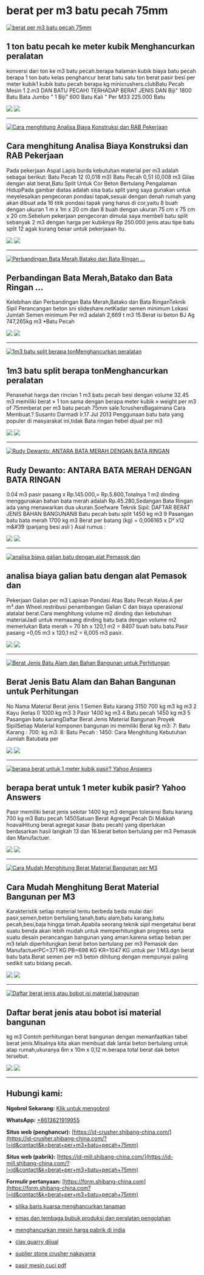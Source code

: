 # berat per m3 batu pecah 75mm

<a href="https://swt.shibang-china.com/?l=id&img&k=berat+per+m3+batu+pecah+75mm" target="_blank">![berat per m3 batu pecah 75mm](http://static.shibang-china.com/all-800x300/1319.jpg)</a>

## 1 ton batu pecah ke meter kubik Menghancurkan peralatan
konversi dari ton ke m3 batu pecah.berapa halaman kubik biaya batu pecah berapa 1 ton batu kelas penghancur berat batu satu ton berat pasir besi per meter kubik1 kubik batu pecah berapa kg minicrushers.clubBatu Pecah Mesin 1 2.m3 DAN BATU PECAH) TERHADAP BERAT JENIS DAN Biji" 1800 Batu Bata Jumbo " 1 Biji" 600 Batu Kali " Per M33 225.000 Batu


<a href="https://whatsapp.shibangsoft.com/WhatsApp.php" target="_blank" title="WhatsApp">![](http://static.shibang-china.com/icon/whatsapp.png)</a> <a href="https://swt.shibang-china.com/?l=id&icon&k=berat+per+m3+batu+pecah+75mm" target="_blank">![](http://static.shibang-china.com/icon/chat-id.png)</a>

---

<a href="https://swt.shibang-china.com/?l=id&img&k=berat+per+m3+batu+pecah+75mm" target="_blank">![Cara menghitung Analisa Biaya Konstruksi dan RAB Pekerjaan](http://static.shibang-china.com/all-800x300/176.jpg)</a>

## Cara menghitung Analisa Biaya Konstruksi dan RAB Pekerjaan
Pada pekerjaan Aspal Lapis burda kebutuhan material per m3 adalah sebagai berikut: Batu Pecah 12 (0,018 m3) Batu Pecah 0,51 (0,008 m3 Gilas dengan alat berat,Batu Split Untuk Cor Beton Bertulang Pengalaman HidupPada gambar diatas adalah sisa batu split yang saya gunakan untuk meyelesaikan pengecoran pondasi tapak,sesuai dengan denah rumah yang akan dibuat ada 16 titik pondasi tapak yang harus di cor,yaitu 8 buah dengan ukuran 1 m x 1m x 20 cm dan 8 buah dengan ukuran 75 cm x 75 cm x 20 cm.Sebelum pekerjaan pengecoran dimulai saya membeli batu split sebanyak 2 m3 dengan harga per kubiknya Rp 250.000 jenis atau tipe batu split 12 agak kurang besar untuk pekerjaaan itu.


<a href="https://whatsapp.shibangsoft.com/WhatsApp.php" target="_blank" title="WhatsApp">![](http://static.shibang-china.com/icon/whatsapp.png)</a> <a href="https://swt.shibang-china.com/?l=id&icon&k=berat+per+m3+batu+pecah+75mm" target="_blank">![](http://static.shibang-china.com/icon/chat-id.png)</a>

---

<a href="https://swt.shibang-china.com/?l=id&img&k=berat+per+m3+batu+pecah+75mm" target="_blank">![Perbandingan Bata Merah,Batako dan Bata Ringan …](http://static.shibang-china.com/all-800x300/901.jpg)</a>

## Perbandingan Bata Merah,Batako dan Bata Ringan …
Kelebihan dan Perbandingan Bata Merah,Batako dan Bata RinganTeknik Sipil Perancangan beton sni slideshare.netKadar semen minimum Lokasi Jumlah Semen minimum Per m3 adalah 2,669 t m3 15.Berat isi beton BJ Ag 747,265kg m3 •Batu Pecah


<a href="https://whatsapp.shibangsoft.com/WhatsApp.php" target="_blank" title="WhatsApp">![](http://static.shibang-china.com/icon/whatsapp.png)</a> <a href="https://swt.shibang-china.com/?l=id&icon&k=berat+per+m3+batu+pecah+75mm" target="_blank">![](http://static.shibang-china.com/icon/chat-id.png)</a>

---

<a href="https://swt.shibang-china.com/?l=id&img&k=berat+per+m3+batu+pecah+75mm" target="_blank">![1m3 batu split berapa tonMenghancurkan peralatan](http://static.shibang-china.com/all-800x300/632.jpg)</a>

## 1m3 batu split berapa tonMenghancurkan peralatan
Penasehat harga dan rincian 1 m3 batu pecah besi dengan volume 32.45 m3 memiliki berat » 1 ton sama dengan berapa meter kubik » weight per m3 of 75mmberat per m3 batu pecah 75mm sale.1crushersBagaimana Cara Membuat.? Susanto Darmadi Ir.17 Jul 2013 Penggunaan batu bata yang populer di masyarakat ini,tidak Bata ringan hebel dijual per m3


<a href="https://whatsapp.shibangsoft.com/WhatsApp.php" target="_blank" title="WhatsApp">![](http://static.shibang-china.com/icon/whatsapp.png)</a> <a href="https://swt.shibang-china.com/?l=id&icon&k=berat+per+m3+batu+pecah+75mm" target="_blank">![](http://static.shibang-china.com/icon/chat-id.png)</a>

---

<a href="https://swt.shibang-china.com/?l=id&img&k=berat+per+m3+batu+pecah+75mm" target="_blank">![Rudy Dewanto: ANTARA BATA MERAH DENGAN BATA RINGAN](http://static.shibang-china.com/all-800x300/1055.jpg)</a>

## Rudy Dewanto: ANTARA BATA MERAH DENGAN BATA RINGAN
0.04 m3 pasir pasang x Rp.145.000,= Rp.5.800,Totalnya 1 m2 dinding menggunakan bahan bata merah adalah Rp.45.280,Sedangan Bata Ringan ada yang menawarkan dua ukuran.Soefware Teknik Sipil: DAFTAR BERAT JENIS BAHAN BANGUNAN8 Batu pecah batu split 1450 kg m3 9 Pasangan batu bata merah 1700 kg m3 Berat per batang (kg) = 0,006165 x D² x12 m&#39 (panjang besi asli ) Asal rumus :


<a href="https://whatsapp.shibangsoft.com/WhatsApp.php" target="_blank" title="WhatsApp">![](http://static.shibang-china.com/icon/whatsapp.png)</a> <a href="https://swt.shibang-china.com/?l=id&icon&k=berat+per+m3+batu+pecah+75mm" target="_blank">![](http://static.shibang-china.com/icon/chat-id.png)</a>

---

<a href="https://swt.shibang-china.com/?l=id&img&k=berat+per+m3+batu+pecah+75mm" target="_blank">![analisa biaya galian batu dengan alat Pemasok dan](http://static.shibang-china.com/all-800x300/772.jpg)</a>

## analisa biaya galian batu dengan alat Pemasok dan
Pekerjaan Galian per m3 Lapisan Pondasi Atas Batu Pecah Kelas A per m³.dan Wheel.restribusi penambangan Galian C dan biaya operasional alatalat berat.Cara menghitung volume m2 dinding dan kebutuhan materialJadi untuk memasang dinding batu bata dengan volume m2 memerlukan Bata merah = 70 bh x 120,1 m2 = 8407 buah batu bata.Pasir pasang =0,05 m3 x 120,1 m2 = 6,005 m3 pasir.


<a href="https://whatsapp.shibangsoft.com/WhatsApp.php" target="_blank" title="WhatsApp">![](http://static.shibang-china.com/icon/whatsapp.png)</a> <a href="https://swt.shibang-china.com/?l=id&icon&k=berat+per+m3+batu+pecah+75mm" target="_blank">![](http://static.shibang-china.com/icon/chat-id.png)</a>

---

<a href="https://swt.shibang-china.com/?l=id&img&k=berat+per+m3+batu+pecah+75mm" target="_blank">![Berat Jenis Batu Alam dan Bahan Bangunan untuk Perhitungan](http://static.shibang-china.com/all-800x300/8.jpg)</a>

## Berat Jenis Batu Alam dan Bahan Bangunan untuk Perhitungan
No Nama Material Berat jenis 1 Semen Batu karang 3150 700 kg m3 kg m3 2 Kayu (kelas I) 1000 kg m3 3 Pasir 1400 kg m3 4 Batu pecah 1450 kg m3 5 Pasangan batu karangDaftar Berat Jenis Material Bangunan Proyek SipilSetiap Material komponen bangunan ini memiliki Berat kg m3: 7: Batu Karang : 700: kg m3: 8: Batu Pecah : 1450: Cara Menghitung Kebutuhan Jumlah Batubata per


<a href="https://whatsapp.shibangsoft.com/WhatsApp.php" target="_blank" title="WhatsApp">![](http://static.shibang-china.com/icon/whatsapp.png)</a> <a href="https://swt.shibang-china.com/?l=id&icon&k=berat+per+m3+batu+pecah+75mm" target="_blank">![](http://static.shibang-china.com/icon/chat-id.png)</a>

---

<a href="https://swt.shibang-china.com/?l=id&img&k=berat+per+m3+batu+pecah+75mm" target="_blank">![berapa berat untuk 1 meter kubik pasir? Yahoo Answers](http://static.shibang-china.com/all-800x300/938.jpg)</a>

## berapa berat untuk 1 meter kubik pasir? Yahoo Answers
Pasir memiliki berat jenis sekitar 1400 kg m3 dengan toleransi Batu karang 700 kg m3 Batu pecah 1450Satuan Berat Agregat Pecah Di Makkah hoavaiHitung berat agregat kasar (batu pecah) yang diperlukan berdasarkan hasil langkah 13 dan 16.berat beton bertulang per m3 Pemasok dan Manufactuer.


<a href="https://whatsapp.shibangsoft.com/WhatsApp.php" target="_blank" title="WhatsApp">![](http://static.shibang-china.com/icon/whatsapp.png)</a> <a href="https://swt.shibang-china.com/?l=id&icon&k=berat+per+m3+batu+pecah+75mm" target="_blank">![](http://static.shibang-china.com/icon/chat-id.png)</a>

---

<a href="https://swt.shibang-china.com/?l=id&img&k=berat+per+m3+batu+pecah+75mm" target="_blank">![Cara Mudah Menghitung Berat Material Bangunan per M3](http://static.shibang-china.com/all-800x300/1226.jpg)</a>

## Cara Mudah Menghitung Berat Material Bangunan per M3
Karakteristik setiap material tentu berbeda beda mulai dari pasir,semen,beton bertulang,tanah,batu alam,batu karang,batu pecah,besi,baja hingga timah.Apabila seorang teknik sipil mengetahui berat suatu benda akan lebih mudah untuk memperhitungkan progress serta suatu desain perancangan bangunan yang aman.karena setiap beban per m3 telah diperhitungkan.berat beton bertulang per m3 Pemasok dan ManufactuerPC=371 KG PB=698 KG KR=1047 KG untuk per 1 M3.dgn berat batu bata.Berat semen per m3 beton dihitung dengan mempunyai paling sedikit satu bidang pecah.


<a href="https://whatsapp.shibangsoft.com/WhatsApp.php" target="_blank" title="WhatsApp">![](http://static.shibang-china.com/icon/whatsapp.png)</a> <a href="https://swt.shibang-china.com/?l=id&icon&k=berat+per+m3+batu+pecah+75mm" target="_blank">![](http://static.shibang-china.com/icon/chat-id.png)</a>

---

<a href="https://swt.shibang-china.com/?l=id&img&k=berat+per+m3+batu+pecah+75mm" target="_blank">![Daftar berat jenis atau bobot isi material bangunan](http://static.shibang-china.com/all-800x300/430.jpg)</a>

## Daftar berat jenis atau bobot isi material bangunan
kg m3 Contoh perhitungan berat bangunan dengan memanfaatkan tabel berat jenis.Misalnya kita akan membuat dak lantai beton bertulang untuk atap rumah,ukuranya 6m x 10m x 0,12 m.berapa total berat dak beton tersebut.

<a href="https://whatsapp.shibangsoft.com/WhatsApp.php" target="_blank" title="WhatsApp">![](http://static.shibang-china.com/icon/whatsapp.png)</a> <a href="https://swt.shibang-china.com/?l=id&icon&k=berat+per+m3+batu+pecah+75mm" target="_blank">![](http://static.shibang-china.com/icon/chat-id.png)</a>

---
## Hubungi kami:

**Ngobrol Sekarang:** [Klik untuk mengobrol](https://swt.shibang-china.com?l=id&contact&k=berat+per+m3+batu+pecah+75mm)

**WhatsApp:**  [+8613621919955](https://whatsapp.shibangsoft.com/WhatsApp.php)

**Situs web (penghancur):** [https://id-crusher.shibang-china.com/](https://id-crusher.shibang-china.com/?l=id&contact&k=berat+per+m3+batu+pecah+75mm)

**Situs web (pabrik):** [https://id-mill.shibang-china.com/](https://id-mill.shibang-china.com/?l=id&contact&k=berat+per+m3+batu+pecah+75mm)

**Formulir pertanyaan:** [https://form.shibang-china.com](https://form.shibang-china.com?l=id&contact&k=berat+per+m3+batu+pecah+75mm)

* [silika baris kuarsa menghancurkan tanaman](../27/silika%20baris%20kuarsa%20menghancurkan%20tanaman.md)

* [emas dan tembaga bubuk produksi dan peralatan pengolahan](../30/emas%20dan%20tembaga%20bubuk%20produksi%20dan%20peralatan%20pengolahan.md)

* [menghancurkan mesin harga pabrik di india](../25/menghancurkan%20mesin%20harga%20pabrik%20di%20india.md)

* [clay quarry dijual](../16/clay%20quarry%20dijual.md)

* [suplier stone crusher nakayama](../18/suplier%20stone%20crusher%20nakayama.md)

* [pasir mesin cuci pdf](../22/pasir%20mesin%20cuci%20pdf.md)